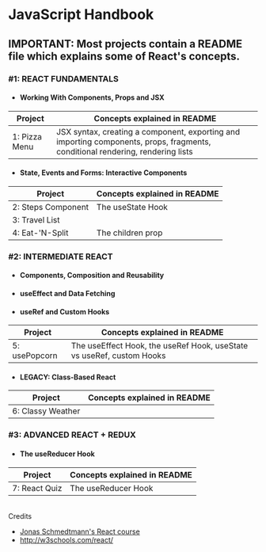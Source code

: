 # JavaScript Handbook

## IMPORTANT: Most projects contain a README file which explains some of React's concepts.

### #1: REACT FUNDAMENTALS

- #### Working With Components, Props and JSX

| Project       | Concepts explained in README                                                                                                   |
|---------------|--------------------------------------------------------------------------------------------------------------------------------|
| 1: Pizza Menu | JSX syntax, creating a component, exporting and importing components, props, fragments, conditional rendering, rendering lists |

- #### State, Events and Forms: Interactive Components

| Project                 | Concepts explained in README |
|-------------------------|------------------------------|
| 2: Steps Component<br/> | The useState Hook            |
| 3: Travel List          |                              |
| 4: Eat-'N-Split         | The children prop            |

### #2: INTERMEDIATE REACT

- #### Components, Composition and Reusability
- #### useEffect and Data Fetching
- #### useRef and Custom Hooks

| Project       | Concepts explained in README                                          |
|---------------|-----------------------------------------------------------------------|
| 5: usePopcorn | The useEffect Hook, the useRef Hook, useState vs useRef, custom Hooks |

- #### LEGACY: Class-Based React

| Project           | Concepts explained in README |
|-------------------|------------------------------|
| 6: Classy Weather |                              |

### #3: ADVANCED REACT + REDUX

- #### The useReducer Hook

| Project       | Concepts explained in README |
|---------------|------------------------------|
| 7: React Quiz | The useReducer Hook          |

<br>
Credits

- [Jonas Schmedtmann's React course](https://www.udemy.com/course/the-ultimate-react-course/)
- http://w3schools.com/react/
